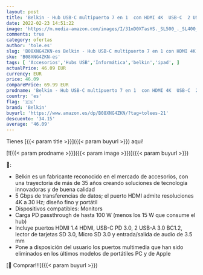 ```yaml
---
layout: post
title: 'Belkin - Hub USB-C multipuerto 7 en 1  con HDMI 4K  USB-C  2 USB-A  puerto de audio de 3.5 mm  ranura para SD 3.0 y micro-SD 3.0  para MacBook Pro  MacBook Air  iPad Pro  XPS y otros '
date: 2022-02-23 14:51:22
image: 'https://m.media-amazon.com/images/I/31nD0XTasHS._SL500_._SL400_.jpg'
comments: true
category: ofertas
author: 'tole.es'
slug: 'B08XNG4ZKN-es Belkin - Hub USB-C multipuerto 7 en 1 con HDMI 4K USB-C 2...'
sku: 'B08XNG4ZKN-es'
tags: [ 'Accesorios','Hubs USB','Informática','belkin','ipad', ]
actualPrice: 46.09 EUR
currency: EUR
price: 46.09
comparePrice: 69.99 EUR
prodname: 'Belkin - Hub USB-C multipuerto 7 en 1  con HDMI 4K  USB-C  2 USB-A  puerto de audio de 3.5 mm  ranura para SD 3.0 y micro-SD 3.0  para MacBook Pro  MacBook Air  iPad Pro  XPS y otros '
country: 'es'
flag: '🇪🇸'
brand: 'Belkin'
buyurl: 'https://www.amazon.es/dp/B08XNG4ZKN/?tag=tolees-21'
descuento: '34.15'
average: '46.09'
---
```


Tienes [{{< param title >}}]({{< param buyurl >}}) aqui!

[![{{< param prodname >}}]({{< param image >}})]({{< param buyurl >}})

🔎:

- Belkin es un fabricante reconocido en el mercado de accesorios, con una trayectoria de más de 35 años creando soluciones de tecnología innovadoras y de buena calidad
- 5 Gbps de transferencias de datos; el puerto HDMI admite resoluciones 4K a 30 Hz; diseño fino y portátil
- Dispositivos compatibles: Monitors
- Carga PD passthrough de hasta 100 W (menos los 15 W que consume el hub)
- Incluye puertos HDMI 1.4 HDMI, USB-C PD 3.0, 2 USB-A 3.0 BC1.2, lector de tarjetas SD 3.0, Micro SD 3.0 y entrada/salida de audio de 3.5 mm
- Pone a disposición del usuario los puertos multimedia que han sido eliminados en los últimos modelos de portátiles PC y de Apple

[🛒 Comprar!!!]({{< param buyurl >}})
